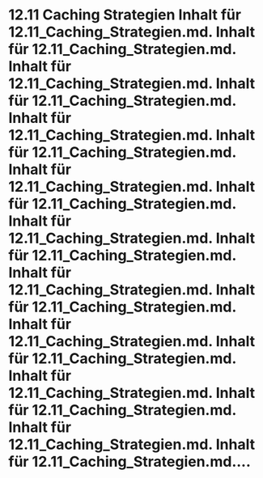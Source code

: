 # 12.11 Caching Strategien Inhalt für 12.11_Caching_Strategien.md. Inhalt für 12.11_Caching_Strategien.md. Inhalt für 12.11_Caching_Strategien.md. Inhalt für 12.11_Caching_Strategien.md. Inhalt für 12.11_Caching_Strategien.md. Inhalt für 12.11_Caching_Strategien.md. Inhalt für 12.11_Caching_Strategien.md. Inhalt für 12.11_Caching_Strategien.md. Inhalt für 12.11_Caching_Strategien.md. Inhalt für 12.11_Caching_Strategien.md. Inhalt für 12.11_Caching_Strategien.md. Inhalt für 12.11_Caching_Strategien.md. Inhalt für 12.11_Caching_Strategien.md. Inhalt für 12.11_Caching_Strategien.md. Inhalt für 12.11_Caching_Strategien.md. Inhalt für 12.11_Caching_Strategien.md. Inhalt für 12.11_Caching_Strategien.md. Inhalt für 12.11_Caching_Strategien.md....